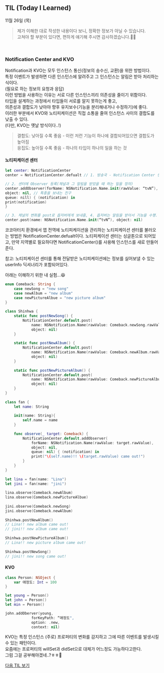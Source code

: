 ## TIL (Today I Learned)
11월 26일 (목)
> 제가 이해한 대로 작성한 내용이다 보니, 정확한 정보가 아닐 수 있습니다.   
고쳐야 할 부분이 있다면, 편하게 얘기해 주시면 감사하겠습니다.🙏🏻

<br/>
 
### Notification Center and KVO
Notification과 KVO는 모두 인스턴스 통신(정보의 송수신, 교환)을 위한 방법이다.   
특정 이벤트가 발생하면 다른 인스턴스에 알려주고 그 인스턴스는 알림은 받아 처리하는 식이다.  
(필요로 하는 정보의 요청과 응답)  
이런 방법을 사용하는 이유는 서로 다른 인스턴스끼리 의존성을 줄이기 위함이다.   
타입을 설계하는 과정에서 타입들이 서로를 알지 못하는게 좋고,   
의존성과 결합도가 낮아야 향후 유지보수(기능을 분리해내거나 수정하기)에 좋다.  
이러한 부분에서 KVO와 노티피케이션은 직접 소통을 줄여 인스턴스 사이의 결합도를 낮출 수 있다.  
(다만, KVO는 옛날 방식이다..!)  
> 결합도: 낮아질 수록 좋음 - 이런 저런 기능이 하나에 결합되어있으면 결합도가 높아짐  
응집도: 높아질 수록 좋음 - 하나의 타입이 하나의 일을 하는 것  
#### 노티피케이션 센터
```swift
let center: NotificationCenter
center = NotificationCenter.defualt // 1. 방송국 - Notification Center 생성

// 2. 센터에 Observer 등록(채널과 그 알림을 받았을 때 하는 일을 정의)
center.addObserver(forName: NSNotification.Name.init(rawValue: “tvN”), 
object: nil, // 특종을 보내는 친구
queue: nill) { (notification) in 
print(notification) 
}

// 3. 채널의 변화를 post로 옵저버에게 보내줌, 4. 옵저버는 알림을 받아서 기능을 수행.
center.post(name: NSNotification.Name.init(“tvN”), object: nil)
```
코코아터치 환경에서 앱 전역에 
노티피케이션을 관리하는 노티피케이션 센터를 불러오는 방법은 NotificationCenter.defualt이다. 
노티피케이션 센터는 싱글톤으로 되어있고,
만약 지역별로 필요하다면 NotificationCenter()를 사용해 인스턴스를 새로 만들어준다.

참고: 노티피케이션 센터를 통해 전달받은 노티피케이션에는 정보를 실어보낼 수 있는 userInfo 딕셔너리가 포함되어있다.

아래는 이해하기 위한 내 실험...😆

```swift 
enum Comeback: String {
    case newSong = "new song"
    case newAlbum = "new album"
    case newPictureAlbue = "new picture album"
}
 
class Shinhwa {
    static func postNewSong() {
        NotificationCenter.default.post(
            name: NSNotification.Name(rawValue: Comeback.newSong.rawValue),
            object: nil)
    }
 
    static func postNewAlbum() {
        NotificationCenter.default.post(
            name: NSNotification.Name(rawValue: Comeback.newAlbum.rawValue),
            object: nil)
    }
 
    static func postNewPictureAlbum() {
        NotificationCenter.default.post(
            name: NSNotification.Name(rawValue: Comeback.newPictureAlbue.rawValue),
            object: nil)
    }
}
 
class fan {
    let name: String
    
    init(name: String){
        self.name = name
    }
    
    func observe(_ target: Comeback) {
        NotificationCenter.default.addObserver(
            forName: NSNotification.Name(rawValue: target.rawValue),
            object: nil,
            queue: nil) { (notification) in
            print("\(self.name)!! \(target.rawValue) came out!")
        }
    }
}
 
let lina = fan(name: "Lina")
let jini = fan(name: "jini")
 
lina.observe(Comeback.newAlbum)
lina.observe(Comeback.newPictureAlbue)
 
jini.observe(Comeback.newSong)
jini.observe(Comeback.newAlbum)
 
Shinhwa.postNewAlbum()
// Lina!! new album came out!
// jini!! new album came out!
 
Shinhwa.postNewPictureAlbum()
// Lina!! new picture album came out!
 
Shinhwa.postNewSong()
// jini!! new song came out!
```
#### KVO
```swift
class Person: NSOject {
	var 애정도: Int = 100
}

let young = Person()
let john = Person() 
let min = Person()

john.addOberver(young,
			forKeyPath: “애정도",
			option: .new,
			context: nil)
```
KVO는 특정 인스턴스 (주로) 프로퍼티의 변화를 감지하고 그에 따른 이벤트를 발생시킬 수 있는 패턴이다.  
요즘에는 프로퍼티의 willSet과 didSet으로 대체가 어느정도 가능하다고한다.  
그럼 그걸 공부해야겠네..?ㅎㅎ🤣  



[다음 TIL 보기](https://github.com/lina0322/yagom_iOS_camp/blob/main/TIL/2020_11/2020_11_30.md)
